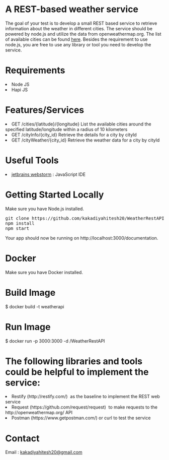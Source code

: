 # A REST-based weather service

The goal of your test is to develop a small REST based service to retrieve information about the weather in different cities.
The service should be powered by node.js and utilize the data from openweathermap.org.
The list of available cities can be found [here](http://bulk.openweathermap.org/sample/city.list.json.gz).
Besides the requirement to use node.js, you are free to use any library or tool you need to develop the service.

# Requirements
<li>Node JS</li>
<li>Hapi JS</li>

# Features/Services
<li>GET /cities/{latitude}/{longitude} List the available cities around the specified latitude/longitude within a radius of 10 kilometers</li>
<li>GET /cityInfo/{city_id} Retrieve the details for a city by cityId</li>
<li>GET /cityWeather/{city_id} Retrieve the weather data for a city by cityId</li>

# Useful Tools
<li><a href="https://www.jetbrains.com/webstorm/"  target="_blank">jetbrains webstorm</a> : JavaScript IDE</li>

# Getting Started Locally
Make sure you have Node.js installed.
<pre>git clone https://github.com/kakadiyahitesh20/WeatherRestAPI.git # or clone your own fork
npm install
npm start</pre>
Your app should now be running on http://localhost:3000/documentation.

# Docker

Make sure you have Docker installed.

# Build Image
$ docker build -t weatherapi

# Run Image
$ docker run -p 3000:3000 -d /WeatherRestAPI

# The following libraries and tools could be helpful to implement the service:
<li>Restify (http://restify.com/) ­ as the baseline to implement the REST web service</li>
<li>Request (https://github.com/request/request) ­ to make requests to the http://openweathermap.org/ API</li>
<li>Postman (https://www.getpostman.com/) or curl to test the service</li>


# Contact
Email : <a href="mailto:kakadiyahitesh20@gmail.com">kakadiyahitesh20@gmail.com</a>

